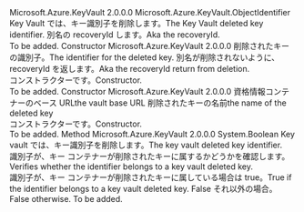 <Type Name="DeletedKeyIdentifier" FullName="Microsoft.Azure.KeyVault.DeletedKeyIdentifier">
  <TypeSignature Language="C#" Value="public sealed class DeletedKeyIdentifier : Microsoft.Azure.KeyVault.ObjectIdentifier" />
  <TypeSignature Language="ILAsm" Value=".class public auto ansi sealed beforefieldinit DeletedKeyIdentifier extends Microsoft.Azure.KeyVault.ObjectIdentifier" />
  <TypeSignature Language="DocId" Value="T:Microsoft.Azure.KeyVault.DeletedKeyIdentifier" />
  <TypeSignature Language="VB.NET" Value="Public NotInheritable Class DeletedKeyIdentifier&#xA;Inherits ObjectIdentifier" />
  <TypeSignature Language="F#" Value="type DeletedKeyIdentifier = class&#xA;    inherit ObjectIdentifier" />
  <AssemblyInfo>
    <AssemblyName>Microsoft.Azure.KeyVault</AssemblyName>
    <AssemblyVersion>2.0.0.0</AssemblyVersion>
  </AssemblyInfo>
  <Base>
    <BaseTypeName>Microsoft.Azure.KeyVault.ObjectIdentifier</BaseTypeName>
  </Base>
  <Interfaces />
  <Docs>
    <summary>
            <span data-ttu-id="c78e2-101">Key Vault では、キー識別子を削除します。</span><span class="sxs-lookup"><span data-stu-id="c78e2-101">The Key Vault deleted key identifier.</span></span> <span data-ttu-id="c78e2-102">別名の recoveryId します。</span><span class="sxs-lookup"><span data-stu-id="c78e2-102">Aka the recoveryId.</span></span>
            </summary>
    <remarks>To be added.</remarks>
  </Docs>
  <Members>
    <Member MemberName=".ctor">
      <MemberSignature Language="C#" Value="public DeletedKeyIdentifier (string identifier);" />
      <MemberSignature Language="ILAsm" Value=".method public hidebysig specialname rtspecialname instance void .ctor(string identifier) cil managed" />
      <MemberSignature Language="DocId" Value="M:Microsoft.Azure.KeyVault.DeletedKeyIdentifier.#ctor(System.String)" />
      <MemberSignature Language="VB.NET" Value="Public Sub New (identifier As String)" />
      <MemberSignature Language="F#" Value="new Microsoft.Azure.KeyVault.DeletedKeyIdentifier : string -&gt; Microsoft.Azure.KeyVault.DeletedKeyIdentifier" Usage="new Microsoft.Azure.KeyVault.DeletedKeyIdentifier identifier" />
      <MemberType>Constructor</MemberType>
      <AssemblyInfo>
        <AssemblyName>Microsoft.Azure.KeyVault</AssemblyName>
        <AssemblyVersion>2.0.0.0</AssemblyVersion>
      </AssemblyInfo>
      <Parameters>
        <Parameter Name="identifier" Type="System.String" />
      </Parameters>
      <Docs>
        <param name="identifier"><span data-ttu-id="c78e2-103">削除されたキーの識別子。</span><span class="sxs-lookup"><span data-stu-id="c78e2-103">The identifier for the deleted key.</span></span> <span data-ttu-id="c78e2-104">別名が削除されないように、recoveryId を返します。</span><span class="sxs-lookup"><span data-stu-id="c78e2-104">Aka the recoveryId return from deletion.</span></span></param>
        <summary>
            <span data-ttu-id="c78e2-105">コンストラクターです。</span><span class="sxs-lookup"><span data-stu-id="c78e2-105">Constructor.</span></span>
            </summary>
        <remarks>To be added.</remarks>
      </Docs>
    </Member>
    <Member MemberName=".ctor">
      <MemberSignature Language="C#" Value="public DeletedKeyIdentifier (string vaultBaseUrl, string name);" />
      <MemberSignature Language="ILAsm" Value=".method public hidebysig specialname rtspecialname instance void .ctor(string vaultBaseUrl, string name) cil managed" />
      <MemberSignature Language="DocId" Value="M:Microsoft.Azure.KeyVault.DeletedKeyIdentifier.#ctor(System.String,System.String)" />
      <MemberSignature Language="VB.NET" Value="Public Sub New (vaultBaseUrl As String, name As String)" />
      <MemberSignature Language="F#" Value="new Microsoft.Azure.KeyVault.DeletedKeyIdentifier : string * string -&gt; Microsoft.Azure.KeyVault.DeletedKeyIdentifier" Usage="new Microsoft.Azure.KeyVault.DeletedKeyIdentifier (vaultBaseUrl, name)" />
      <MemberType>Constructor</MemberType>
      <AssemblyInfo>
        <AssemblyName>Microsoft.Azure.KeyVault</AssemblyName>
        <AssemblyVersion>2.0.0.0</AssemblyVersion>
      </AssemblyInfo>
      <Parameters>
        <Parameter Name="vaultBaseUrl" Type="System.String" />
        <Parameter Name="name" Type="System.String" />
      </Parameters>
      <Docs>
        <param name="vaultBaseUrl"> <span data-ttu-id="c78e2-106">資格情報コンテナーのベース URL</span><span class="sxs-lookup"><span data-stu-id="c78e2-106">the vault base URL</span></span></param>
        <param name="name"><span data-ttu-id="c78e2-107">削除されたキーの名前</span><span class="sxs-lookup"><span data-stu-id="c78e2-107">the name of the deleted key</span></span> </param>
        <summary>
            <span data-ttu-id="c78e2-108">コンストラクターです。</span><span class="sxs-lookup"><span data-stu-id="c78e2-108">Constructor.</span></span>
            </summary>
        <remarks>To be added.</remarks>
      </Docs>
    </Member>
    <Member MemberName="IsDeletedKeyIdentifier">
      <MemberSignature Language="C#" Value="public static bool IsDeletedKeyIdentifier (string identifier);" />
      <MemberSignature Language="ILAsm" Value=".method public static hidebysig bool IsDeletedKeyIdentifier(string identifier) cil managed" />
      <MemberSignature Language="DocId" Value="M:Microsoft.Azure.KeyVault.DeletedKeyIdentifier.IsDeletedKeyIdentifier(System.String)" />
      <MemberSignature Language="VB.NET" Value="Public Shared Function IsDeletedKeyIdentifier (identifier As String) As Boolean" />
      <MemberSignature Language="F#" Value="static member IsDeletedKeyIdentifier : string -&gt; bool" Usage="Microsoft.Azure.KeyVault.DeletedKeyIdentifier.IsDeletedKeyIdentifier identifier" />
      <MemberType>Method</MemberType>
      <AssemblyInfo>
        <AssemblyName>Microsoft.Azure.KeyVault</AssemblyName>
        <AssemblyVersion>2.0.0.0</AssemblyVersion>
      </AssemblyInfo>
      <ReturnValue>
        <ReturnType>System.Boolean</ReturnType>
      </ReturnValue>
      <Parameters>
        <Parameter Name="identifier" Type="System.String" />
      </Parameters>
      <Docs>
        <param name="identifier"><span data-ttu-id="c78e2-109">Key vault では、キー識別子を削除します。</span><span class="sxs-lookup"><span data-stu-id="c78e2-109">The key vault deleted key identifier.</span></span></param>
        <summary>
            <span data-ttu-id="c78e2-110">識別子が、キー コンテナーが削除されたキーに属するかどうかを確認します。</span><span class="sxs-lookup"><span data-stu-id="c78e2-110">Verifies whether the identifier belongs to a key vault deleted key.</span></span>
            </summary>
        <returns><span data-ttu-id="c78e2-111">識別子が、キー コンテナーが削除されたキーに属している場合は true。</span><span class="sxs-lookup"><span data-stu-id="c78e2-111">True if the identifier belongs to a key vault deleted key.</span></span> <span data-ttu-id="c78e2-112">False それ以外の場合。</span><span class="sxs-lookup"><span data-stu-id="c78e2-112">False otherwise.</span></span></returns>
        <remarks>To be added.</remarks>
      </Docs>
    </Member>
  </Members>
</Type>